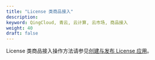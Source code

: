 ```yaml
---
title: "License 类商品接入"
description: 
keyword: QingCloud, 青云, 云计算, 云市场, 商品接入
weight: 40
draft: false
---
```


License 类商品接入操作方法请参见[创建与发布 License 应用](/appcenter/dev-platform/license-guide/release/)。

